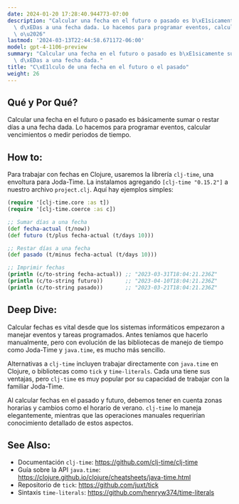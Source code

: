 ```yaml
---
date: 2024-01-20 17:28:40.944773-07:00
description: "Calcular una fecha en el futuro o pasado es b\xE1sicamente sumar o restar\
  \ d\xEDas a una fecha dada. Lo hacemos para programar eventos, calcular vencimientos\
  \ o\u2026"
lastmod: '2024-03-13T22:44:58.671172-06:00'
model: gpt-4-1106-preview
summary: "Calcular una fecha en el futuro o pasado es b\xE1sicamente sumar o restar\
  \ d\xEDas a una fecha dada."
title: "C\xE1lculo de una fecha en el futuro o el pasado"
weight: 26
---
```


## Qué y Por Qué?
Calcular una fecha en el futuro o pasado es básicamente sumar o restar días a una fecha dada. Lo hacemos para programar eventos, calcular vencimientos o medir periodos de tiempo.

## How to:
Para trabajar con fechas en Clojure, usaremos la librería `clj-time`, una envoltura para Joda-Time. La instalamos agregando `[clj-time "0.15.2"]` a nuestro archivo `project.clj`. Aquí hay ejemplos simples:

```clojure
(require '[clj-time.core :as t])
(require '[clj-time.coerce :as c])

;; Sumar días a una fecha
(def fecha-actual (t/now))
(def futuro (t/plus fecha-actual (t/days 10)))

;; Restar días a una fecha
(def pasado (t/minus fecha-actual (t/days 10)))

;; Imprimir fechas
(println (c/to-string fecha-actual)) ;; "2023-03-31T18:04:21.236Z"
(println (c/to-string futuro))       ;; "2023-04-10T18:04:21.236Z"
(println (c/to-string pasado))       ;; "2023-03-21T18:04:21.236Z"
```

## Deep Dive:
Calcular fechas es vital desde que los sistemas informáticos empezaron a manejar eventos y tareas programados. Antes teníamos que hacerlo manualmente, pero con evolución de las bibliotecas de manejo de tiempo como Joda-Time y `java.time`, es mucho más sencillo.

Alternativas a `clj-time` incluyen trabajar directamente con `java.time` en Clojure, o bibliotecas como `tick` y `time-literals`. Cada una tiene sus ventajas, pero `clj-time` es muy popular por su capacidad de trabajar con la familiar Joda-Time.

Al calcular fechas en el pasado y futuro, debemos tener en cuenta zonas horarias y cambios como el horario de verano. `clj-time` lo maneja elegantemente, mientras que las operaciones manuales requerirían conocimiento detallado de estos aspectos.

## See Also:
- Documentación `clj-time`: https://github.com/clj-time/clj-time
- Guía sobre la API `java.time`: https://clojure.github.io/clojure/cheatsheets/java-time.html
- Repositorio de `tick`: https://github.com/juxt/tick
- Sintaxis `time-literals`: https://github.com/henryw374/time-literals
